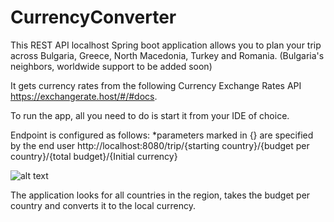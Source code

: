 # CurrencyConverter

This REST API localhost Spring boot application allows you to plan your trip across Bulgaria, Greece, North Macedonia, Turkey and Romania. (Bulgaria's neighbors, worldwide support to be added soon)

It gets currency rates from the following Currency Exchange Rates API https://exchangerate.host/#/#docs.

To run the app, all you need to do is start it from your IDE of choice.

Endpoint is configured as follows:
*parameters marked in {} are specified by the end user
http://localhost:8080/trip/{starting country}/{budget per country}/{total budget}/{Initial currency}

![alt text](file://C:/Users/Mihael/Desktop/Capture.jpg?raw=true)

The application looks for all countries in the region, takes the budget per country and converts it to the local currency.
